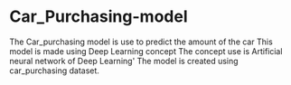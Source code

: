 # Car_Purchasing-model
The Car_purchasing model is use to predict the amount of the car
This model is made using Deep Learning concept
The concept use is Artificial neural network of Deep Learning'
The model is created using car_purchasing dataset.
